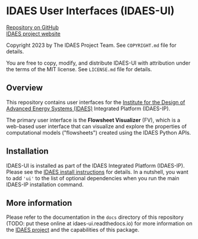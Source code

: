 # IDAES User Interfaces (IDAES-UI)
[Repository on GitHub](https://github.com/IDAES/idaes-ui/)  
[IDAES project website](https://idaes.org)

Copyright 2023 by The IDAES Project Team. See `COPYRIGHT.md` file for details.

You are free to copy, modify, and distribute IDAES-UI with attribution under the terms of the MIT license. See `LICENSE.md` file for details.

## Overview

This repository contains user interfaces for the [Institute for the Design of Advanced Energy Systems (IDAES)](https://idaes.org) Integrated Platform (IDAES-IP).

The primary user interface is the **Flowsheet Visualizer** (FV),
which is a web-based user interface that can visualize and explore the
properties of computational models ("flowsheets") created using the IDAES
Python APIs.

## Installation

IDAES-UI is installed as part of the IDAES Integrated Platform (IDAES-IP).
Please see the [IDAES install instructions](https://idaes-pse.readthedocs.io/en/stable/tutorials/getting_started/index.html) for details. 
In a nutshell, you want to add `'ui'` to the list of optional dependencies when you run the main IDAES-IP installation command.

## More information

Please refer to the documentation in the `docs` directory of this repository (TODO: put these online at idaes-ui.readthedocs.io) for more information on the [IDAES project](https://idaes.org) and the capabilities of this package.
